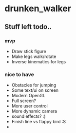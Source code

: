 # drunken_walker

## Stuff left todo..

### mvp

* Draw stick figure
* Make legs walk/rotate
* Inverse kinematics for legs


### nice to have
 * Obstacles for jumping
 * Some text/ui on screen
 * Modern OpenGL
 * Full screen?
 * More user control
 * More dynamic camera
 * sound effects? :)
 * Finish line vs flappy bird :S
 * 
